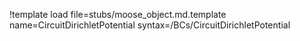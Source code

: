 !template load file=stubs/moose_object.md.template name=CircuitDirichletPotential syntax=/BCs/CircuitDirichletPotential